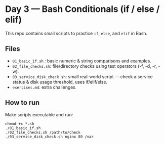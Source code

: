 # Day 3 — Bash Conditionals (if / else / elif)

This repo contains small scripts to practice `if`, `else`, and `elif` in Bash.

## Files
- `01_basic_if.sh` : basic numeric & string comparisons and examples.
- `02_file_checks.sh`: file/directory checks using test operators (-f, -d, -r, -w).
- `03_service_disk_check.sh`: small real-world script — check a service status & disk usage threshold, uses if/elif/else.
- `exercises.md`: extra challenges.

## How to run
Make scripts executable and run:
```
chmod +x *.sh
./01_basic_if.sh
./02_file_checks.sh /path/to/check
./03_service_disk_check.sh nginx 80 /var
```
